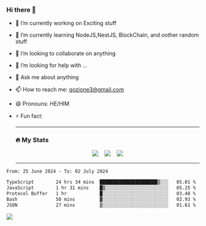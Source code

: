 ### Hi there 👋

<!--
**charlieScript/charlieScript** is a ✨ _special_ ✨ repository because its `README.md` (this file) appears on your GitHub profile.

Here are some ideas to get you started: -->

- 🔭 I’m currently working on Exciting stuff
- 🌱 I’m currently learning NodeJS,NestJS, BlockChain, and oother random stuff
- 👯 I’m looking to collaborate on anything
- 🤔 I’m looking for help with ...
- 💬 Ask me about anything
- 📫 How to reach me: gozione3@gmail.com
- 😄 Pronouns: HE/HIM
- ⚡ Fun fact:


  ---

  ### :fire: My Stats

  <div id="stats" align="center">
  <img src="http://github-readme-streak-stats.herokuapp.com?user=charlieScript&theme=dark&date_format=M%20j%5B%2C%20Y%5D" />&nbsp;&nbsp;&nbsp;
  <img src="https://github-readme-stats.vercel.app/api/top-langs/?username=charlieScript&layout=compact&theme=vision-friendly-dark"/>&nbsp;&nbsp;&nbsp;
  <img src="https://github-readme-stats.vercel.app/api?username=charlieScript&show_icons=true&theme=radical"/>
  </div>

  ---



<!--START_SECTION:waka-->

```txt
From: 25 June 2024 - To: 02 July 2024

TypeScript        24 hrs 34 mins  █████████████████████▒░░░   85.01 %
JavaScript        1 hr 31 mins    █▒░░░░░░░░░░░░░░░░░░░░░░░   05.25 %
Protocol Buffer   1 hr            █░░░░░░░░░░░░░░░░░░░░░░░░   03.48 %
Bash              50 mins         ▓░░░░░░░░░░░░░░░░░░░░░░░░   02.93 %
JSON              27 mins         ▒░░░░░░░░░░░░░░░░░░░░░░░░   01.61 %
```

<!--END_SECTION:waka-->
![](https://komarev.com/ghpvc/?username=charlieScript)
